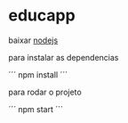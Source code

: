 # educapp

baixar [nodejs](https://nodejs.org/en/download/)


para instalar as dependencias

´´´
npm install
´´´

para rodar o projeto

´´´
npm start 
´´´

